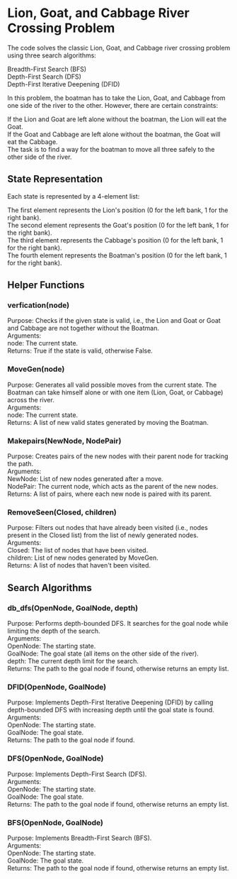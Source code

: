   # Lion, Goat, and Cabbage River Crossing Problem
The code solves the classic Lion, Goat, and Cabbage river crossing problem using three search algorithms:<br/>

Breadth-First Search (BFS)<br/>
Depth-First Search (DFS)<br/>
Depth-First Iterative Deepening (DFID)<br/>


In this problem, the boatman has to take the Lion, Goat, and Cabbage from one side of the river to the other. However, there are certain constraints:<br/>

If the Lion and Goat are left alone without the boatman, the Lion will eat the Goat.<br/>
If the Goat and Cabbage are left alone without the boatman, the Goat will eat the Cabbage.<br/>
The task is to find a way for the boatman to move all three safely to the other side of the river.<br/>

## State Representation
Each state is represented by a 4-element list:<br/>

The first element represents the Lion's position (0 for the left bank, 1 for the right bank).<br/>
The second element represents the Goat's position (0 for the left bank, 1 for the right bank).<br/>
The third element represents the Cabbage's position (0 for the left bank, 1 for the right bank).<br/>
The fourth element represents the Boatman's position (0 for the left bank, 1 for the right bank).<br/>

  ## Helper Functions
### verfication(node)
Purpose: Checks if the given state is valid, i.e., the Lion and Goat or Goat and Cabbage are not together without the Boatman.<br/>
Arguments:<br/>
node: The current state.<br/>
Returns: True if the state is valid, otherwise False.<br/>

### MoveGen(node)<br/>
Purpose: Generates all valid possible moves from the current state. The Boatman can take himself alone or with one item (Lion, Goat, or Cabbage) across the river.<br/>
Arguments:<br/>
node: The current state.<br/>
Returns: A list of new valid states generated by moving the Boatman.<br/>

### Makepairs(NewNode, NodePair)
Purpose: Creates pairs of the new nodes with their parent node for tracking the path.<br/>
Arguments:<br/>
NewNode: List of new nodes generated after a move.<br/>
NodePair: The current node, which acts as the parent of the new nodes.<br/>
Returns: A list of pairs, where each new node is paired with its parent.<br/>

### RemoveSeen(Closed, children)<br/>
Purpose: Filters out nodes that have already been visited (i.e., nodes present in the Closed list) from the list of newly generated nodes.<br/>
Arguments:<br/>
Closed: The list of nodes that have been visited.<br/>
children: List of new nodes generated by MoveGen.<br/>
Returns: A list of nodes that haven't been visited.<br/>

## Search Algorithms
### db_dfs(OpenNode, GoalNode, depth)
Purpose: Performs depth-bounded DFS. It searches for the goal node while limiting the depth of the search.<br/>
Arguments:<br/>
OpenNode: The starting state.<br/>
GoalNode: The goal state (all items on the other side of the river).<br/>
depth: The current depth limit for the search.<br/>
Returns: The path to the goal node if found, otherwise returns an empty list.<br/>
### DFID(OpenNode, GoalNode)
Purpose: Implements Depth-First Iterative Deepening (DFID) by calling depth-bounded DFS with increasing depth until the goal state is found.<br/>
Arguments:<br/>
OpenNode: The starting state.<br/>
GoalNode: The goal state.<br/>
Returns: The path to the goal node if found.<br/>
### DFS(OpenNode, GoalNode)
Purpose: Implements Depth-First Search (DFS).<br/>
Arguments:<br/>
OpenNode: The starting state.<br/>
GoalNode: The goal state.<br/>
Returns: The path to the goal node if found, otherwise returns an empty list.<br/>
### BFS(OpenNode, GoalNode)
Purpose: Implements Breadth-First Search (BFS).<br/>
Arguments:<br/>
OpenNode: The starting state.<br/>
GoalNode: The goal state.<br/>
Returns: The path to the goal node if found, otherwise returns an empty list.<br/>
